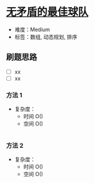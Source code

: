 # [无矛盾的最佳球队](https://leetcode-cn.com/problems/best-team-with-no-conflicts/)

- 难度：Medium
- 标签：数组, 动态规划, 排序

## 刷题思路

- [ ] xx
- [ ] xx

### 方法 1

- 复杂度：
    - 时间 O()
    - 空间 O()

``` js

```

### 方法 2

- 复杂度：
    - 时间 O()
    - 空间 O()

``` js

```
